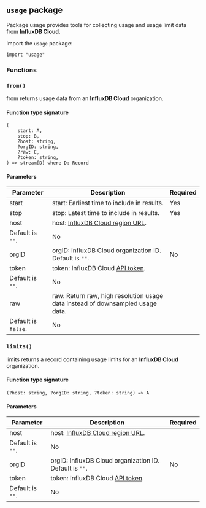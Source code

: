 ## `usage` package

Package usage provides tools for collecting usage and usage limit data from
**InfluxDB Cloud**.

Import the `usage` package:

```flux
import "usage"
```

### Functions

### `from()`

from returns usage data from an **InfluxDB Cloud** organization.

#### Function type signature

```flux
(
    start: A,
    stop: B,
    ?host: string,
    ?orgID: string,
    ?raw: C,
    ?token: string,
) => stream[D] where D: Record
```

#### Parameters

| Parameter | Description | Required |
| --- | --- | --- |
| start | start: Earliest time to include in results. | Yes |
| stop | stop: Latest time to include in results. | Yes |
| host | host: [InfluxDB Cloud region URL](https://docs.influxdata.com/influxdb/cloud/reference/regions/).
  Default is `""`. | No |
| orgID | orgID: InfluxDB Cloud organization ID. Default is `""`. | No |
| token | token: InfluxDB Cloud [API token](https://docs.influxdata.com/influxdb/cloud/security/tokens/).
  Default is `""`. | No |
| raw | raw: Return raw, high resolution usage data instead of downsampled usage data.
  Default is `false`. | No |
### `limits()`

limits returns a record containing usage limits for an **InfluxDB Cloud** organization.

#### Function type signature

```flux
(?host: string, ?orgID: string, ?token: string) => A
```

#### Parameters

| Parameter | Description | Required |
| --- | --- | --- |
| host | host: [InfluxDB Cloud region URL](https://docs.influxdata.com/influxdb/cloud/reference/regions/).
  Default is `""`. | No |
| orgID | orgID: InfluxDB Cloud organization ID. Default is `""`. | No |
| token | token: InfluxDB Cloud [API token](https://docs.influxdata.com/influxdb/cloud/security/tokens/).
  Default is `""`. | No |
